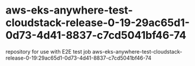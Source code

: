 # aws-eks-anywhere-test-cloudstack-release-0-19-29ac65d1-0d73-4d41-8837-c7cd5041bf46-74
repository for use with E2E test job aws-eks-anywhere-test-cloudstack-release-0-19:29ac65d1-0d73-4d41-8837-c7cd5041bf46-74
